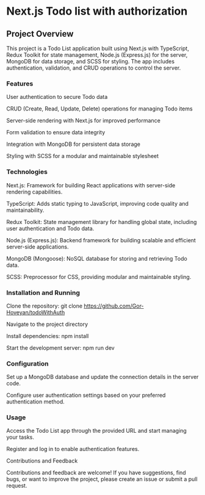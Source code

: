 <h1>Next.js Todo list with authorization</h1>


<h2>Project Overview</h2>

This project is a Todo List application built using Next.js with TypeScript, Redux Toolkit for state management, Node.js (Express.js) for the server, MongoDB for data storage, and SCSS for styling. The app includes authentication, validation, and CRUD operations to control the server.


<h3>Features</h3>

User authentication to secure Todo data

CRUD (Create, Read, Update, Delete) operations for managing Todo items

Server-side rendering with Next.js for improved performance

Form validation to ensure data integrity

Integration with MongoDB for persistent data storage

Styling with SCSS for a modular and maintainable stylesheet

<h3>Technologies</h3>

Next.js: Framework for building React applications with server-side rendering capabilities.

TypeScript: Adds static typing to JavaScript, improving code quality and maintainability.

Redux Toolkit: State management library for handling global state, including user authentication and Todo data.

Node.js (Express.js): Backend framework for building scalable and efficient server-side applications.

MongoDB (Mongoose): NoSQL database for storing and retrieving Todo data.

SCSS: Preprocessor for CSS, providing modular and maintainable styling.

<h3>Installation and Running</h3>

Clone the repository: git clone https://github.com/Gor-Hoveyan/todoWithAuth

Navigate to the project directory

Install dependencies: npm install

Start the development server: npm run dev

<h3>Configuration</h3>

Set up a MongoDB database and update the connection details in the server code.

Configure user authentication settings based on your preferred authentication method.

<h3>Usage</h3>

Access the Todo List app through the provided URL and start managing your tasks.

Register and log in to enable authentication features.

Contributions and Feedback

Contributions and feedback are welcome! If you have suggestions, find bugs, or want to improve the project, please create an issue or submit a pull request.

